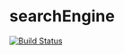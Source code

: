 # searchEngine
[![Build Status](https://travis-ci.org/asvid/searchEngine.svg?branch=master)](https://travis-ci.org/asvid/searchEngine)

